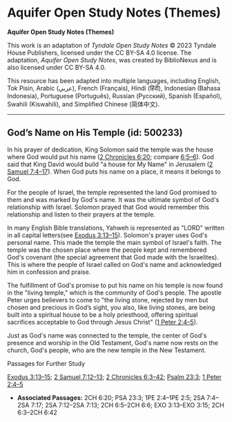 # Aquifer Open Study Notes (Themes)

**Aquifer Open Study Notes (Themes)**

This work is an adaptation of *Tyndale Open Study Notes* © 2023 Tyndale House Publishers, licensed under the CC BY\-SA 4\.0 license. The adaptation, *Aquifer Open Study Notes*, was created by BiblioNexus and is also licensed under CC BY\-SA 4\.0\.

This resource has been adapted into multiple languages, including English, Tok Pisin, Arabic (عربي), French (Français), Hindi (हिंदी), Indonesian (Bahasa Indonesia), Portuguese (Português), Russian (Русский), Spanish (Español), Swahili (Kiswahili), and Simplified Chinese (简体中文).



--------------------------------

## God’s Name on His Temple (id: 500233)

In his prayer of dedication, King Solomon said the temple was the house where God would put his name ([2 Chronicles 6:20](https://ref.ly/2Chr6:20); compare [6:5–6](https://ref.ly/2Chr6:5-2Chr6:6)). God said that King David would build "a house for My Name" in Jerusalem ([2 Samuel 7:4–17](https://ref.ly/2Sam7:4-2Sam7:17)). When God puts his name on a place, it means it belongs to God.

For the people of Israel, the temple represented the land God promised to them and was marked by God's name. It was the ultimate symbol of God's relationship with Israel. Solomon prayed that God would remember this relationship and listen to their prayers at the temple. 

In many English Bible translations, Yahweh is represented as "LORD" written in all capital letters(see [Exodus 3:13–15](https://ref.ly/Exod3:13-Exod3:15)). Solomon's prayer uses God's personal name. This made the temple the main symbol of Israel's faith. The temple was the chosen place where the people kept and remembered God's covenant (the special agreement that God made with the Israelites). This is where the people of Israel called on God's name and acknowledged him in confession and praise.

The fulfillment of God's promise to put his name on his temple is now found in the "living temple," which is the community of God's people. The apostle Peter urges believers to come to "the living stone, rejected by men but chosen and precious in God’s sight, you also, like living stones, are being built into a spiritual house to be a holy priesthood, offering spiritual sacrifices acceptable to God through Jesus Christ" ([1 Peter 2:4–5](https://ref.ly/1Pet2:4-1Pet2:5)). 

Just as God's name was connected to the temple, the center of God's presence and worship in the Old Testament, God's name now rests on the church, God's people, who are the new temple in the New Testament.

Passages for Further Study

[Exodus 3:13–15](https://ref.ly/Exod3:13-Exod3:15); [2 Samuel 7:12–13](https://ref.ly/2Sam7:12-2Sam7:13); [2 Chronicles 6:3–42](https://ref.ly/2Chr6:3-2Chr6:42); [Psalm 23:3](https://ref.ly/Ps23:3); [1 Peter 2:4–5](https://ref.ly/1Pet2:4-1Pet2:5)

* **Associated Passages:** 2CH 6:20; PSA 23:3; 1PE 2:4–1PE 2:5; 2SA 7:4–2SA 7:17; 2SA 7:12–2SA 7:13; 2CH 6:5–2CH 6:6; EXO 3:13–EXO 3:15; 2CH 6:3–2CH 6:42

